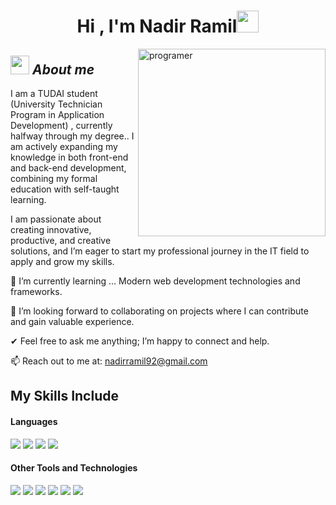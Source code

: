 
<h1 align="center">Hi , I'm Nadir Ramil<img src="https://media.giphy.com/media/hvRJCLFzcasrR4ia7z/giphy.gif" width="35"></h1>

<img align="right" width=300px alt="programer" src="https://media3.giphy.com/media/v1.Y2lkPTc5MGI3NjExZ2syaTE4MmYyanY2MGJtMHExeWthNWM0dWZ6ZHZ4am55OXYybjE2dSZlcD12MV9pbnRlcm5hbF9naWZfYnlfaWQmY3Q9Zw/Y4ak9Ki2GZCbJxAnJD/giphy.webp"/>

## <img src="https://media.giphy.com/media/ObNTw8Uzwy6KQ/giphy.gif" width="30px">&nbsp;***About me***


I am a TUDAI student (University Technician Program in Application Development) , currently halfway through my degree.. I am actively expanding my knowledge in both front-end and back-end development, combining my formal education with self-taught learning.

I am passionate about creating innovative, productive, and creative solutions, and I’m eager to start my professional journey in the IT field to apply and grow my skills.

🌱 I’m currently learning ...
Modern web development technologies and frameworks.

👯 I’m looking forward to collaborating on projects where I can contribute and gain valuable experience.

✔ Feel free to ask me anything; I’m happy to connect and help.

📫 Reach out to me at: nadirramil92@gmail.com



## My Skills Include

<h4> Languages </h4>
<span> 
  <img src="https://img.shields.io/badge/HTML5-E34F26?style=for-the-badge&logo=html5&logoColor=white">
  <img src="https://img.shields.io/badge/CSS3-1572B6?style=for-the-badge&logo=css3&logoColor=white">
  <img src="https://img.shields.io/badge/JavaScript-F7DF1E?style=for-the-badge&logo=javascript&logoColor=black">
  <img src="https://img.shields.io/badge/PHP-777BB4?style=for-the-badge&logo=php&logoColor=white">
</span>

<h4> Other Tools and Technologies </h4>
<span>
  <img src="https://img.shields.io/badge/mysql-4479A1.svg?style=for-the-badge&logo=mysql&logoColor=white">
  <img src="https://img.shields.io/badge/Git-F05032?style=for-the-badge&logo=git&logoColor=white">
  <img src="https://img.shields.io/badge/Xampp-F37623?style=for-the-badge&logo=xampp&logoColor=white">

  <img src="https://img.shields.io/badge/angular-%23DD0031.svg?style=for-the-badge&logo=angular&logoColor=white">
  <img src="https://img.shields.io/badge/github-%23121011.svg?style=for-the-badge&logo=github&logoColor=white">
  <img src=" https://img.shields.io/badge/figma-%23F24E1E.svg?style=for-the-badge&logo=figma&logoColor=white">
 
</span>




    
